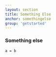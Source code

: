 ```yaml
---
layout: section
title: Something Else
anchor: somethingelse
group: 'getstarted'
---
```


### Something else

    a = b

